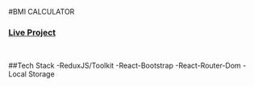 #BMI CALCULATOR

### <a href="https://bmi-calculator-one-beta.vercel.app/">Live Project</a>
<br/>

##Tech Stack
-ReduxJS/Toolkit
-React-Bootstrap
-React-Router-Dom
-Local Storage

<br/>
